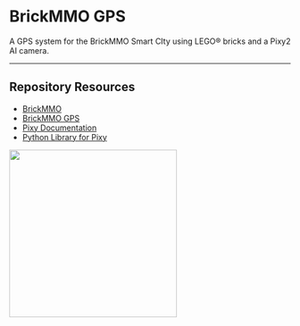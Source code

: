 # BrickMMO GPS

A GPS system for the BrickMMO Smart CIty using LEGO® bricks and a Pixy2 AI camera. 

***

## Repository Resources

* [BrickMMO](https://www.brickmmo.com/)
* [BrickMMO GPS](https://gps.brickmmo.com/)
* [Pixy Documentation](https://docs.pixycam.com/wiki/doku.php)
* [Python Library for Pixy](https://github.com/KWSmit/Pixy_ev3dev)

<a href="https://brickmmo.com">
<img src="https://brickmmo.com/images/brickmmo-logo-horizontal.jpg" width="300">
</a>
